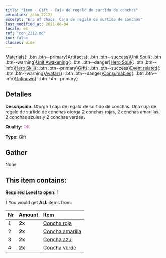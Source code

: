```yaml
---
title: "Item - Gift - Caja de regalo de surtido de conchas"
permalink: /con_2212/
excerpt: "Era of Chaos  Caja de regalo de surtido de conchas"
last_modified_at: 2021-08-04
locale: es
ref: "con_2212.md"
toc: false
classes: wide
---
```

 [Materials](/ItemsES/){: .btn .btn--primary}[Artifacts](/ItemsES/Artifacts/){: .btn .btn--success}[Unit Soul](/ItemsES/UnitSoul/){: .btn .btn--warning}[Unit Awakening](/ItemsES/UnitAwakening/){: .btn .btn--danger}[Hero Soul](/ItemsES/HeroSoul/){: .btn .btn--info}[Hero Skill](/ItemsES/HeroSkill/){: .btn .btn--primary}[Gift](/ItemsES/Gift/){: .btn .btn--success}[Event related](/ItemsES/Events/){: .btn .btn--warning}[Avatars](/ItemsES/Avatars/){: .btn .btn--danger}[Consumables](/ItemsES/Consumables/){: .btn .btn--info}[Unknown](/ItemsES/Unknown/){: .btn .btn--primary}

## Detalles
 **Descripción:** Otorga 1 caja de regalo de surtido de conchas. Una caja de regalo de surtido de conchas otorga 2 conchas rojas, 2 conchas amarillas, 2 conchas azules y 2 conchas verdes.

 **Quality:** <span style="color: #DA70D6">OK</span>

 **Type:** Gift

## Gather

  None

## This item contains:

 **Required Level to open:** 1

 1 You would get **ALL** items  from:

  | Nr | Amount |     Item    |
  |:---|:-------|:------------|
  | 1 |  **2x** | [Concha roja](/es/Items/con_2214/) |  | 
  | 2 |  **2x** | [Concha amarilla](/es/Items/con_2215/) |  | 
  | 3 |  **2x** | [Concha azul](/es/Items/con_2216/) |  | 
  | 4 |  **2x** | [Concha verde](/es/Items/con_2217/) |  | 
